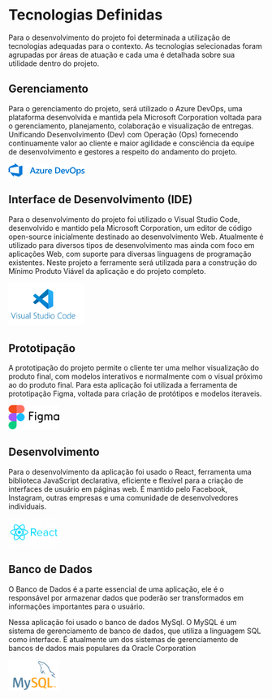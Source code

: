 # Tecnologias Definidas 

Para o desenvolvimento do projeto foi determinada a utilização de tecnologias adequadas para o contexto. As tecnologias selecionadas foram agrupadas por áreas de atuação e cada uma é detalhada sobre sua utilidade dentro do projeto. 

## Gerenciamento 

Para o gerenciamento do projeto, será utilizado o Azure DevOps, uma plataforma desenvolvida e mantida pela Microsoft Corporation voltada para o gerenciamento, planejamento, colaboração e visualização de entregas. Unificando Desenvolvimento (Dev) com Operação (Ops) fornecendo continuamente valor ao cliente e maior agilidade e consciência da equipe de desenvolvimento e gestores a respeito do andamento do projeto. 
 
<img src="https://github.com/Trabalhos-Fatec/consentimento-de-dados/blob/main/Sprint%2001/Documentação/images/azure-logo.png" width="150" title="Logotipo da plataforma Azure DevOps" />
 

## Interface de Desenvolvimento (IDE) 

Para o desenvolvimento do projeto foi utilizado o Visual Studio Code,  desenvolvido e mantido pela Microsoft Corporation, um editor de código open-source inicialmente destinado ao desenvolvimento Web. Atualmente é utilizado para diversos tipos de desenvolvimento mas ainda com foco em aplicações Web, com suporte para diversas linguagens de programação existentes. Neste projeto a ferramente será utilizada para a construção do Mínimo Produto Viável da aplicação e do projeto completo. 

<img src="https://github.com/Trabalhos-Fatec/consentimento-de-dados/blob/main/Sprint%2001/Documentação/images/vscode-Logo.png" width="150" title="Logotipo da Interface de Desenvolvimento Visual Studio Code " />
 
 

 

## Prototipação  

A prototipação do projeto permite o cliente ter uma melhor visualização do produto final, com modelos interativos e normalmente com o visual próximo ao do produto final. Para esta aplicação foi utilizada a ferramenta de prototipação Figma, voltada para criação de protótipos e modelos iteraveis. 


<img src="https://github.com/Trabalhos-Fatec/consentimento-de-dados/blob/main/Sprint%2001/Documentação/images/figma-logo.png" width="100" title="Logotipo da ferramenta de prototipação Figma " />
 

 

## Desenvolvimento 

Para o desenvolvimento da aplicação foi usado o React, ferramenta uma biblioteca JavaScript declarativa, eficiente e flexível para a criação de interfaces de usuário em páginas web. É mantido pelo Facebook, Instagram, outras empresas e uma comunidade de desenvolvedores individuais. 

<img src="https://github.com/Trabalhos-Fatec/consentimento-de-dados/blob/main/Sprint%2001/Documentação/images/ReactJS-Logo.png" width="100" title="Logotipo da ferramenta de desenvolvimento React " />

 
 

## Banco de Dados 

O Banco de Dados é a parte essencial de uma aplicação, ele é o responsável por armazenar dados que poderão ser transformados em informações importantes para o usuário. 

Nessa aplicação foi usado o banco de dados MySql. O MySQL é um sistema de gerenciamento de banco de dados, que utiliza a linguagem SQL como interface. É atualmente um dos sistemas de gerenciamento de bancos de dados mais populares da Oracle Corporation 


<img src="https://github.com/Trabalhos-Fatec/consentimento-de-dados/blob/main/Sprint%2001/Documentação/images/MySQL-Logo.png" width="100" title="Logotipo da ferramenta de banco de dados MySql" />

 
